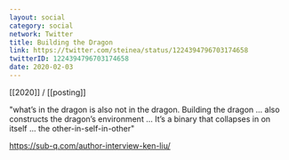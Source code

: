 ```yaml
---
layout: social
category: social
network: Twitter
title: Building the Dragon
link: https://twitter.com/steinea/status/1224394796703174658
twitterID: 1224394796703174658
date: 2020-02-03
---
```


[[2020]] / [[posting]]

"what’s in the dragon is also not in the dragon. Building the dragon ... also constructs the dragon’s environment ... It’s a binary that collapses in on itself ... the other-in-self-in-other"

<https://sub-q.com/author-interview-ken-liu/>
